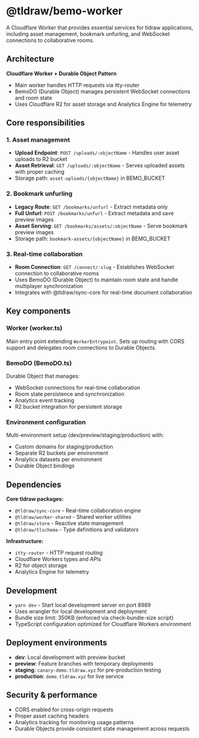 # @tldraw/bemo-worker

A Cloudflare Worker that provides essential services for tldraw applications, including asset management, bookmark unfurling, and WebSocket connections to collaborative rooms.

## Architecture

**Cloudflare Worker + Durable Object Pattern**

- Main worker handles HTTP requests via itty-router
- BemoDO (Durable Object) manages persistent WebSocket connections and room state
- Uses Cloudflare R2 for asset storage and Analytics Engine for telemetry

## Core responsibilities

### 1. Asset management

- **Upload Endpoint**: `POST /uploads/:objectName` - Handles user asset uploads to R2 bucket
- **Asset Retrieval**: `GET /uploads/:objectName` - Serves uploaded assets with proper caching
- Storage path: `asset-uploads/{objectName}` in BEMO_BUCKET

### 2. Bookmark unfurling

- **Legacy Route**: `GET /bookmarks/unfurl` - Extract metadata only
- **Full Unfurl**: `POST /bookmarks/unfurl` - Extract metadata and save preview images
- **Asset Serving**: `GET /bookmarks/assets/:objectName` - Serve bookmark preview images
- Storage path: `bookmark-assets/{objectName}` in BEMO_BUCKET

### 3. Real-time collaboration

- **Room Connection**: `GET /connect/:slug` - Establishes WebSocket connection to collaborative rooms
- Uses BemoDO (Durable Object) to maintain room state and handle multiplayer synchronization
- Integrates with @tldraw/sync-core for real-time document collaboration

## Key components

### Worker (worker.ts)

Main entry point extending `WorkerEntrypoint`. Sets up routing with CORS support and delegates room connections to Durable Objects.

### BemoDO (BemoDO.ts)

Durable Object that manages:

- WebSocket connections for real-time collaboration
- Room state persistence and synchronization
- Analytics event tracking
- R2 bucket integration for persistent storage

### Environment configuration

Multi-environment setup (dev/preview/staging/production) with:

- Custom domains for staging/production
- Separate R2 buckets per environment
- Analytics datasets per environment
- Durable Object bindings

## Dependencies

**Core tldraw packages:**

- `@tldraw/sync-core` - Real-time collaboration engine
- `@tldraw/worker-shared` - Shared worker utilities
- `@tldraw/store` - Reactive state management
- `@tldraw/tlschema` - Type definitions and validators

**Infrastructure:**

- `itty-router` - HTTP request routing
- Cloudflare Workers types and APIs
- R2 for object storage
- Analytics Engine for telemetry

## Development

- `yarn dev` - Start local development server on port 8989
- Uses wrangler for local development and deployment
- Bundle size limit: 350KB (enforced via check-bundle-size script)
- TypeScript configuration optimized for Cloudflare Workers environment

## Deployment environments

- **dev**: Local development with preview bucket
- **preview**: Feature branches with temporary deployments
- **staging**: `canary-demo.tldraw.xyz` for pre-production testing
- **production**: `demo.tldraw.xyz` for live service

## Security & performance

- CORS enabled for cross-origin requests
- Proper asset caching headers
- Analytics tracking for monitoring usage patterns
- Durable Objects provide consistent state management across requests
